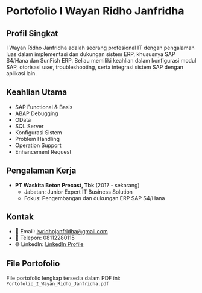 
# Portofolio I Wayan Ridho Janfridha

## Profil Singkat
I Wayan Ridho Janfridha adalah seorang profesional IT dengan pengalaman luas dalam implementasi dan dukungan sistem ERP, khususnya SAP S4/Hana dan SunFish ERP. Beliau memiliki keahlian dalam konfigurasi modul SAP, otorisasi user, troubleshooting, serta integrasi sistem SAP dengan aplikasi lain.

## Keahlian Utama
- SAP Functional & Basis
- ABAP Debugging
- OData
- SQL Server
- Konfigurasi Sistem
- Problem Handling
- Operation Support
- Enhancement Request

## Pengalaman Kerja
- **PT Waskita Beton Precast, Tbk** (2017 - sekarang)
  - Jabatan: Junior Expert IT Business Solution
  - Fokus: Pengembangan dan dukungan ERP SAP S4/Hana

## Kontak
- 📧 Email: iwridhojanfridha@gmail.com
- 📱 Telepon: 08112280115
- 🌐 LinkedIn: [LinkedIn Profile](https://www.linkedin.com/in/iwridhojanfridha)

## File Portofolio
File portofolio lengkap tersedia dalam PDF ini: `Portofolio_I_Wayan_Ridho_Janfridha.pdf`

